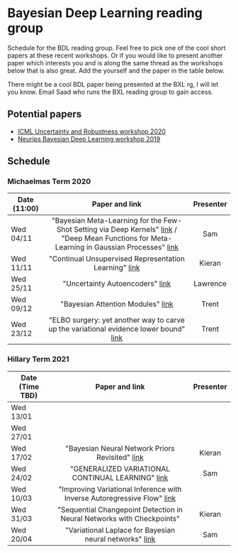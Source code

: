 # Bayesian Deep Learning reading group

Schedule for the BDL reading group. Feel free to pick one of the cool short papers at these recent workshops. Or if you would like to present another paper which interests you and is along the same thread as the workshops below that is also great. Add the yourself and the paper in the table below.

There might be a cool BDL paper being presented at the BXL rg, I will let you know. Email Saad who runs the BXL reading group to gain access.

## Potential papers

* [ICML Uncertainty and Robustness workshop 2020](https://sites.google.com/view/udlworkshop2020/accepted-papers)
* [Neurips Bayesian Deep Learning workshop 2019](http://bayesiandeeplearning.org/)

## Schedule

### Michaelmas Term 2020

| Date (11:00)   |      Paper and link      | Presenter |
|-----------------|:-------------:|:----------------------------------:
|  Wed 04/11   |  "Bayesian Meta-Learning for the Few-Shot Setting via Deep Kernels" [link](https://arxiv.org/pdf/1910.05199.pdf) / "Deep Mean Functions for Meta-Learning in Gaussian Processes" [link](http://bayesiandeeplearning.org/2019/papers/27.pdf)   |   Sam   |
|  Wed 11/11   | "Continual Unsupervised Representation Learning" [link](https://arxiv.org/pdf/1910.14481.pdf)   |   Kieran   |
|  Wed 25/11   | "Uncertainty Autoencoders" [link](https://arxiv.org/pdf/1812.10539.pdf) | Lawrence |
|  Wed 09/12   | "Bayesian Attention Modules" [link](https://arxiv.org/pdf/2010.10604.pdf) | Trent |
|  Wed 23/12   | "ELBO surgery: yet another way to carve up the variational evidence lower bound" [link](http://approximateinference.org/accepted/HoffmanJohnson2016.pdf) | Trent |

### Hillary Term 2021

| Date (Time TBD)   |      Paper and link      | Presenter |
|-----------------|:-------------:|:----------------------------------:
|  Wed 13/01   |     |      |
|  Wed 27/01   |   |      |
|  Wed 17/02   | "Bayesian Neural Network Priors Revisited" [link](https://openreview.net/pdf?id=KWF4Slxui0s) | Kieran |
|  Wed 24/02   | "GENERALIZED VARIATIONAL CONTINUAL LEARNING" [link](https://openreview.net/pdf?id=_IM-AfFhna9) | Sam  |
|  Wed 10/03  | "Improving Variational Inference with Inverse Autoregressive Flow" [link](https://arxiv.org/abs/1606.04934) | 
|  Wed 31/03  | "Sequential Changepoint Detection in Neural Networks with Checkpoints" | Kieran |
|  Wed 20/04  | "Variational Laplace for Bayesian neural networks" [link](https://arxiv.org/pdf/2103.00222.pdf) | Sam |
